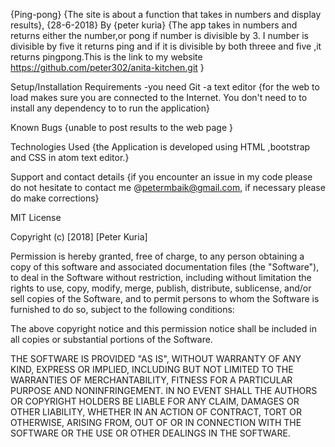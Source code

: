 {Ping-pong} {The site is about a function that takes in numbers and display results}, {28-6-2018} By {peter kuria} {The app takes in numbers and returns either the number,or pong if number is divisible by 3.
I number is divisible by five it returns ping and if it is divisible by both threee and five ,it returns pingpong.This is the link to my website https://github.com/peter302/anita-kitchen.git }

Setup/Installation Requirements -you need Git -a text editor {for the web to load makes sure you are connected to the Internet. You don't need to to install any dependency to to run the application}

Known Bugs {unable to post results to the web page }

Technologies Used {the Application is developed using HTML ,bootstrap and CSS in atom text editor.}

Support and contact details {if you encounter an issue in my code please do not hesitate to contact me @petermbaik@gmail.com, if necessary please do make corrections}

MIT License

Copyright (c) [2018] [Peter Kuria]

Permission is hereby granted, free of charge, to any person obtaining a copy
of this software and associated documentation files (the "Software"), to deal
in the Software without restriction, including without limitation the rights
to use, copy, modify, merge, publish, distribute, sublicense, and/or sell
copies of the Software, and to permit persons to whom the Software is
furnished to do so, subject to the following conditions:

The above copyright notice and this permission notice shall be included in all
copies or substantial portions of the Software.

THE SOFTWARE IS PROVIDED "AS IS", WITHOUT WARRANTY OF ANY KIND, EXPRESS OR
IMPLIED, INCLUDING BUT NOT LIMITED TO THE WARRANTIES OF MERCHANTABILITY,
FITNESS FOR A PARTICULAR PURPOSE AND NONINFRINGEMENT. IN NO EVENT SHALL THE
AUTHORS OR COPYRIGHT HOLDERS BE LIABLE FOR ANY CLAIM, DAMAGES OR OTHER
LIABILITY, WHETHER IN AN ACTION OF CONTRACT, TORT OR OTHERWISE, ARISING FROM,
OUT OF OR IN CONNECTION WITH THE SOFTWARE OR THE USE OR OTHER DEALINGS IN THE
SOFTWARE.
